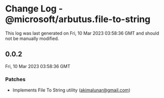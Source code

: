 # Change Log - @microsoft/arbutus.file-to-string

This log was last generated on Fri, 10 Mar 2023 03:58:36 GMT and should not be manually modified.

<!-- Start content -->

## 0.0.2

Fri, 10 Mar 2023 03:58:36 GMT

### Patches

- Implements File To String utility (akimalunar@gmail.com)

